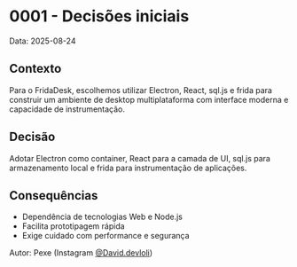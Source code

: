 # 0001 - Decisões iniciais

Data: 2025-08-24

## Contexto

Para o FridaDesk, escolhemos utilizar Electron, React, sql.js e frida para construir um ambiente de desktop multiplataforma com interface moderna e capacidade de instrumentação.

## Decisão

Adotar Electron como container, React para a camada de UI, sql.js para armazenamento local e frida para instrumentação de aplicações.

## Consequências

- Dependência de tecnologias Web e Node.js
- Facilita prototipagem rápida
- Exige cuidado com performance e segurança

Autor: Pexe (Instagram [@David.devloli](https://instagram.com/David.devloli))
